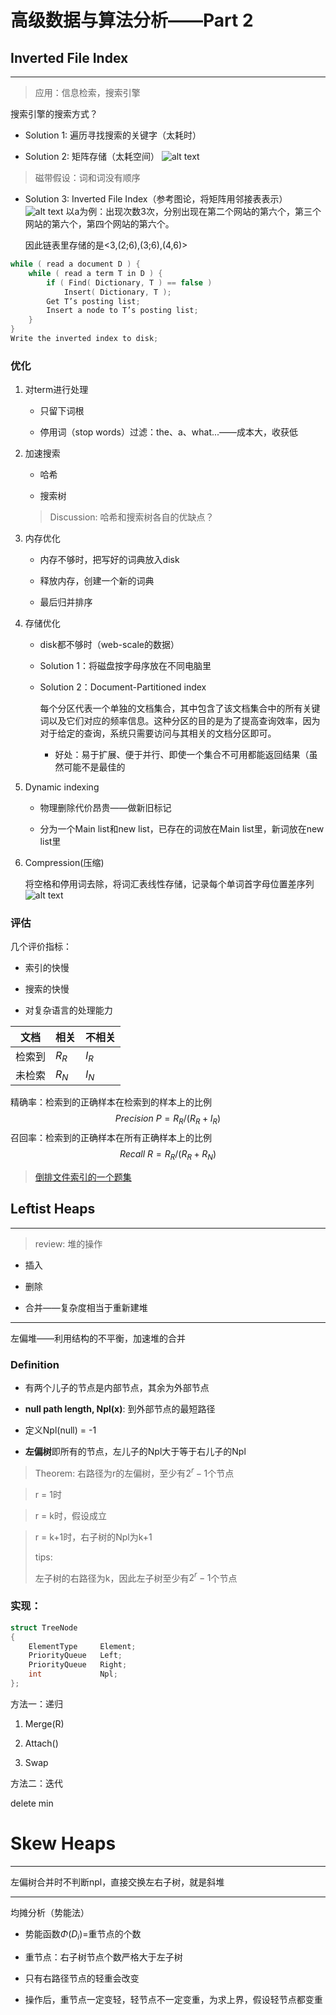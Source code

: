 # 高级数据与算法分析——Part 2
## Inverted File Index
------
> 应用：信息检索，搜索引擎

搜索引擎的搜索方式？

* Solution 1: 遍历寻找搜索的关键字（太耗时）

* Solution 2: 矩阵存储（太耗空间）
![alt text](image-17.png)

> 磁带假设：词和词没有顺序

* Solution 3: Inverted File Index（参考图论，将矩阵用邻接表表示）
![alt text](image.png)
以a为例：出现次数3次，分别出现在第二个网站的第六个，第三个网站的第六个，第四个网站的第六个。

    因此链表里存储的是<3,(2;6),(3;6),(4,6)>

```c
while ( read a document D ) {
    while ( read a term T in D ) {
        if ( Find( Dictionary, T ) == false )
            Insert( Dictionary, T );
        Get T’s posting list;
        Insert a node to T’s posting list;
    }
}
Write the inverted index to disk;
```

### 优化
1. 对term进行处理
   
      * 只留下词根
      
      * 停用词（stop words）过滤：the、a、what...——成本大，收获低

2. 加速搜索
   
      * 哈希
      
      * 搜索树

    > Discussion: 哈希和搜索树各自的优缺点？
    >
    <!-- > 是什么啊啊啊 -->

3. 内存优化
      * 内存不够时，把写好的词典放入disk
      
      * 释放内存，创建一个新的词典
      
      * 最后归并排序

4. 存储优化
      * disk都不够时（web-scale的数据）

      * Solution 1：将磁盘按字母序放在不同电脑里

      * Solution 2：Document-Partitioned index
        
          每个分区代表一个单独的文档集合，其中包含了该文档集合中的所有关键词以及它们对应的频率信息。这种分区的目的是为了提高查询效率，因为对于给定的查询，系统只需要访问与其相关的文档分区即可。

        * 好处：易于扩展、便于并行、即使一个集合不可用都能返回结果（虽然可能不是最佳的


5. Dynamic indexing
     * 物理删除代价昂贵——做新旧标记
     
     * 分为一个Main list和new list，已存在的词放在Main list里，新词放在new list里


6. Compression(压缩)
    
    将空格和停用词去除，将词汇表线性存储，记录每个单词首字母位置差序列
![alt text](image-18.png)

### 评估
几个评价指标：

* 索引的快慢

* 搜索的快慢

* 对复杂语言的处理能力 

|文档|相关|不相关|
|--|--|--|
|检索到|$R_R$|$I_R$|
|未检索|$R_N$|$I_N$|

精确率：检索到的正确样本在检索到的样本上的比例
$$
Precision\ P = R_R / (R_R + I_R)
$$
召回率：检索到的正确样本在所有正确样本上的比例
$$
Recall    \  R = R_R / (R_R + R_N)
$$

> [倒排文件索引的一个题集](https://blog.csdn.net/HGGshiwo/article/details/116351170)


## Leftist Heaps
-------
> review: 堆的操作

* 插入

* 删除

* 合并——复杂度相当于重新建堆
<!-- 具体的说明 -->
-------
左偏堆——利用结构的不平衡，加速堆的合并

### Definition
* 有两个儿子的节点是内部节点，其余为外部节点

* **null path length, Npl(x)**: 到外部节点的最短路径

* 定义Npl(null) = -1

* **左偏树**即所有的节点，左儿子的Npl大于等于右儿子的Npl
<!-- 图片例子 -->
> Theorem: 右路径为r的左偏树，至少有$2^r-1$个节点
<!-- ? -->
<!-- 数学归纳法 -->
> r = 1时

> r = k时，假设成立

> r =  k+1时，右子树的Npl为k+1
>
> tips:
>
> 左子树的右路径为k，因此左子树至少有$2^r-1$个节点


### 实现：
```c
struct TreeNode
{
    ElementType     Element;
    PriorityQueue   Left;
    PriorityQueue   Right;
    int             Npl;
};
```

方法一：递归

1. Merge(R)

2. Attach()

3. Swap

<!-- 图片 -->

<!-- 代码 -->


方法二：迭代                              

delete min

# Skew Heaps
------
左偏树合并时不判断npl，直接交换左右子树，就是斜堆

<!-- 怎么插入 -->

<!-- 例子 -->


------
均摊分析（势能法）
<!-- ? -->

* 势能函数$\Phi(D_i)$=重节点的个数

* 重节点：右子树节点个数严格大于左子树

* 只有右路径节点的轻重会改变

* 操作后，重节点一定变轻，轻节点不一定变重，为求上界，假设轻节点都变重

<!-- 推导和计算 -->